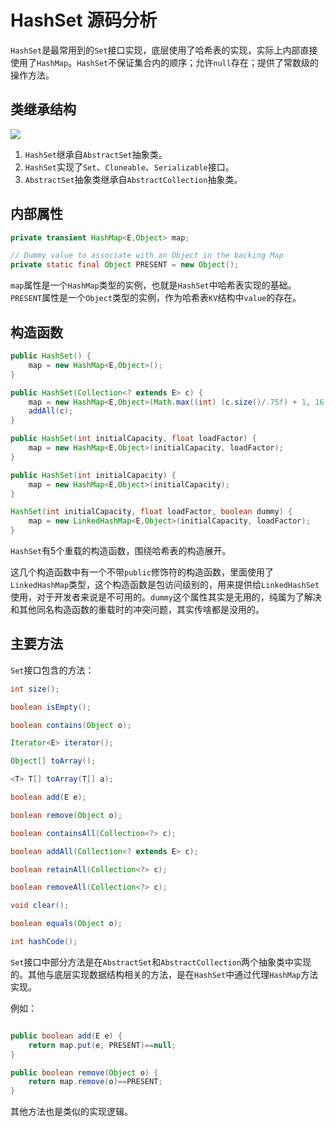 # HashSet 源码分析

`HashSet`是最常用到的`Set`接口实现，底层使用了哈希表的实现，实际上内部直接使用了`HashMap`。`HashSet`不保证集合内的顺序；允许`null`存在；提供了常数级的操作方法。

## 类继承结构

<img src="image/chapter_collection/HashSet.png" />

1. `HashSet`继承自`AbstractSet`抽象类。
2. `HashSet`实现了`Set`、`Cloneable`、`Serializable`接口。
3. `AbstractSet`抽象类继承自`AbstractCollection`抽象类。

## 内部属性

```java
private transient HashMap<E,Object> map;

// Dummy value to associate with an Object in the backing Map
private static final Object PRESENT = new Object();
```

`map`属性是一个`HashMap`类型的实例，也就是`HashSet`中哈希表实现的基础。`PRESENT`属性是一个`Object`类型的实例，作为哈希表`KV`结构中`value`的存在。

## 构造函数

```java
public HashSet() {
	map = new HashMap<E,Object>();
}

public HashSet(Collection<? extends E> c) {
	map = new HashMap<E,Object>(Math.max((int) (c.size()/.75f) + 1, 16));
	addAll(c);
}

public HashSet(int initialCapacity, float loadFactor) {
	map = new HashMap<E,Object>(initialCapacity, loadFactor);
}

public HashSet(int initialCapacity) {
	map = new HashMap<E,Object>(initialCapacity);
}

HashSet(int initialCapacity, float loadFactor, boolean dummy) {
	map = new LinkedHashMap<E,Object>(initialCapacity, loadFactor);
}
```

`HashSet`有5个重载的构造函数，围绕哈希表的构造展开。

这几个构造函数中有一个不带`public`修饰符的构造函数，里面使用了`LinkedHashMap`类型，这个构造函数是包访问级别的，用来提供给`LinkedHashSet`使用，对于开发者来说是不可用的。`dummy`这个属性其实是无用的，纯属为了解决和其他同名构造函数的重载时的冲突问题，其实传啥都是没用的。

## 主要方法

`Set`接口包含的方法：

```java
int size();

boolean isEmpty();

boolean contains(Object o);

Iterator<E> iterator();

Object[] toArray();

<T> T[] toArray(T[] a);

boolean add(E e);

boolean remove(Object o);

boolean containsAll(Collection<?> c);

boolean addAll(Collection<? extends E> c);

boolean retainAll(Collection<?> c);

boolean removeAll(Collection<?> c);

void clear();

boolean equals(Object o);

int hashCode();
```

`Set`接口中部分方法是在`AbstractSet`和`AbstractCollection`两个抽象类中实现的。其他与底层实现数据结构相关的方法，是在`HashSet`中通过代理`HashMap`方法实现。

例如：

```java

public boolean add(E e) {
	return map.put(e, PRESENT)==null;
}

public boolean remove(Object o) {
	return map.remove(o)==PRESENT;
}
```

其他方法也是类似的实现逻辑。